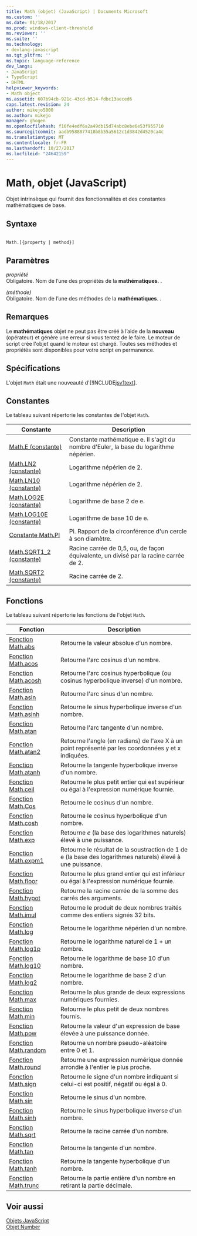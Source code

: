 ```yaml
---
title: Math (objet) (JavaScript) | Documents Microsoft
ms.custom: ''
ms.date: 01/18/2017
ms.prod: windows-client-threshold
ms.reviewer: ''
ms.suite: ''
ms.technology:
- devlang-javascript
ms.tgt_pltfrm: ''
ms.topic: language-reference
dev_langs:
- JavaScript
- TypeScript
- DHTML
helpviewer_keywords:
- Math object
ms.assetid: 607b94cb-921c-43cd-b514-fdbc13aeced6
caps.latest.revision: 24
author: mikejo5000
ms.author: mikejo
manager: ghogen
ms.openlocfilehash: f16fe4edf6a2a49db15d74abc8ebe6e53f955710
ms.sourcegitcommit: aadb9588877418b8b55a5612c1d3842d4520ca4c
ms.translationtype: MT
ms.contentlocale: fr-FR
ms.lasthandoff: 10/27/2017
ms.locfileid: "24642159"
---
```

# <a name="math-object-javascript"></a>Math, objet (JavaScript)
Objet intrinsèque qui fournit des fonctionnalités et des constantes mathématiques de base.  
  
## <a name="syntax"></a>Syntaxe  
  
```  
  
Math.[{property | method}]  
```  
  
## <a name="parameters"></a>Paramètres  
 *propriété*  
 Obligatoire. Nom de l’une des propriétés de la **mathématiques**. .  
  
 *(méthode)*  
 Obligatoire. Nom de l’une des méthodes de la **mathématiques**. .  
  
## <a name="remarks"></a>Remarques  
 Le **mathématiques** objet ne peut pas être créé à l’aide de la **nouveau** (opérateur) et génère une erreur si vous tentez de le faire. Le moteur de script crée l'objet quand le moteur est chargé. Toutes ses méthodes et propriétés sont disponibles pour votre script en permanence.  
  
## <a name="requirements"></a>Spécifications  
 L'objet `Math` était une nouveauté d'[!INCLUDE[jsv1text](../../javascript/reference/includes/jsv1text-md.md)].  
  
<a name="js56jsobjmathprop"></a>   
## <a name="constants"></a>Constantes  
 Le tableau suivant répertorie les constantes de l'objet `Math`.  
  
|Constante|Description|  
|--------------|-----------------|  
|[Math.E (constante)](../../javascript/reference/math-constants-javascript.md)|Constante mathématique e. Il s'agit du nombre d'Euler, la base du logarithme népérien.|  
|[Math.LN2 (constante)](../../javascript/reference/math-constants-javascript.md)|Logarithme népérien de 2.|  
|[Math.LN10 (constante)](../../javascript/reference/math-constants-javascript.md)|Logarithme népérien de 2.|  
|[Math.LOG2E (constante)](../../javascript/reference/math-constants-javascript.md)|Logarithme de base 2 de e.|  
|[Math.LOG10E (constante)](../../javascript/reference/math-constants-javascript.md)|Logarithme de base 10 de e.|  
|[Constante Math.PI](../../javascript/reference/math-constants-javascript.md)|Pi. Rapport de la circonférence d'un cercle à son diamètre.|  
|[Math.SQRT1_2 (constante)](../../javascript/reference/math-constants-javascript.md)|Racine carrée de 0,5, ou, de façon équivalente, un divisé par la racine carrée de 2.|  
|[Math.SQRT2 (constante)](../../javascript/reference/math-constants-javascript.md)|Racine carrée de 2.|  
  
<a name="js56jsobjmathmeth"></a>   
## <a name="functions"></a>Fonctions  
 Le tableau suivant répertorie les fonctions de l'objet `Math`.  
  
|Fonction|Description|  
|--------------|-----------------|  
|[Fonction Math.abs](../../javascript/reference/math-abs-function-javascript.md)|Retourne la valeur absolue d'un nombre.|  
|[Fonction Math.acos](../../javascript/reference/math-acos-function-javascript.md)|Retourne l'arc cosinus d'un nombre.|  
|[Fonction Math.acosh](../../javascript/reference/math-acosh-function-javascript.md)|Retourne l'arc cosinus hyperbolique (ou cosinus hyperbolique inverse) d'un nombre.|  
|[Fonction Math.asin](../../javascript/reference/math-asin-function-javascript.md)|Retourne l'arc sinus d'un nombre.|  
|[Fonction Math.asinh](../../javascript/reference/math-asinh-function-javascript.md)|Retourne le sinus hyperbolique inverse d'un nombre.|  
|[Fonction Math.atan](../../javascript/reference/math-atan-function-javascript.md)|Retourne l'arc tangente d'un nombre.|  
|[Fonction Math.atan2](../../javascript/reference/math-atan2-function-javascript.md)|Retourne l'angle (en radians) de l'axe X à un point représenté par les coordonnées y et x indiquées.|  
|[Fonction Math.atanh](../../javascript/reference/math-atanh-function-javascript.md)|Retourne la tangente hyperbolique inverse d'un nombre.|  
|[Fonction Math.ceil](../../javascript/reference/math-ceil-function-javascript.md)|Retourne le plus petit entier qui est supérieur ou égal à l'expression numérique fournie.|  
|[Fonction Math.Cos](../../javascript/reference/math-cos-function-javascript.md)|Retourne le cosinus d'un nombre.|  
|[Fonction Math.cosh](../../javascript/reference/math-cosh-function-javascript.md)|Retourne le cosinus hyperbolique d'un nombre.|  
|[Fonction Math.exp](../../javascript/reference/math-exp-function-javascript.md)|Retourne *e* (la base des logarithmes naturels) élevé à une puissance.|  
|[Fonction Math.expm1](../../javascript/reference/math-expm1-function-javascript.md)|Retourne le résultat de la soustraction de 1 de e (la base des logarithmes naturels) élevé à une puissance.|  
|[Fonction Math.floor](../../javascript/reference/math-floor-function-javascript.md)|Retourne le plus grand entier qui est inférieur ou égal à l'expression numérique fournie.|  
|[Fonction Math.hypot](../../javascript/reference/math-hypot-function-javascript.md)|Retourne la racine carrée de la somme des carrés des arguments.|  
|[Fonction Math.imul](../../javascript/reference/math-imul-function-javascript.md)|Retourne le produit de deux nombres traités comme des entiers signés 32 bits.|  
|[Fonction Math.log](../../javascript/reference/math-log-function-javascript.md)|Retourne le logarithme népérien d'un nombre.|  
|[Fonction Math.log1p](../../javascript/reference/math-log1p-function-javascript.md)|Retourne le logarithme naturel de 1 + un nombre.|  
|[Fonction Math.log10](../../javascript/reference/math-log10-function-javascript.md)|Retourne le logarithme de base 10 d'un nombre.|  
|[Fonction Math.log2](../../javascript/reference/math-log2-function-javascript.md)|Retourne le logarithme de base 2 d'un nombre.|  
|[Fonction Math.max](../../javascript/reference/math-max-function-javascript.md)|Retourne la plus grande de deux expressions numériques fournies.|  
|[Fonction Math.min](../../javascript/reference/math-min-function-javascript.md)|Retourne le plus petit de deux nombres fournis.|  
|[Fonction Math.pow](../../javascript/reference/math-pow-function-javascript.md)|Retourne la valeur d'un expression de base élevée à une puissance donnée.|  
|[Fonction Math.random](../../javascript/reference/math-random-function-javascript.md)|Retourne un nombre pseudo-aléatoire entre 0 et 1.|  
|[Fonction Math.round](../../javascript/reference/math-round-function-javascript.md)|Retourne une expression numérique donnée arrondie à l'entier le plus proche.|  
|[Fonction Math.sign](../../javascript/reference/math-sign-function-javascript.md)|Retourne le signe d'un nombre indiquant si celui-ci est positif, négatif ou égal à 0.|  
|[Fonction Math.sin](../../javascript/reference/math-sin-function-javascript.md)|Retourne le sinus d'un nombre.|  
|[Fonction Math.sinh](../../javascript/reference/math-sinh-function-javascript.md)|Retourne le sinus hyperbolique inverse d'un nombre.|  
|[Fonction Math.sqrt](../../javascript/reference/math-sqrt-function-javascript.md)|Retourne la racine carrée d'un nombre.|  
|[Fonction Math.tan](../../javascript/reference/math-tan-function-javascript.md)|Retourne la tangente d'un nombre.|  
|[Fonction Math.tanh](../../javascript/reference/math-tanh-function-javascript.md)|Retourne la tangente hyperbolique d'un nombre.|  
|[Fonction Math.trunc](../../javascript/reference/math-trunc-function-javascript.md)|Retourne la partie entière d'un nombre en retirant la partie décimale.|  
  
## <a name="see-also"></a>Voir aussi  
 [Objets JavaScript](../../javascript/reference/javascript-objects.md)   
 [Objet Number](../../javascript/reference/number-object-javascript.md)